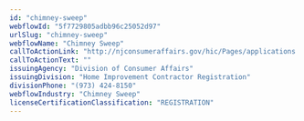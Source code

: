 ```yaml
---
id: "chimney-sweep"
webflowId: "5f7729805adbb96c25052d97"
urlSlug: "chimney-sweep"
webflowName: "Chimney Sweep"
callToActionLink: "http://njconsumeraffairs.gov/hic/Pages/applications.aspx"
callToActionText: ""
issuingAgency: "Division of Consumer Affairs"
issuingDivision: "Home Improvement Contractor Registration"
divisionPhone: "(973) 424-8150"
webflowIndustry: "Chimney Sweep"
licenseCertificationClassification: "REGISTRATION"
---
```

